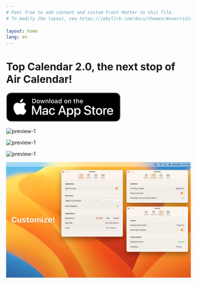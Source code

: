 ```yaml
---
# Feel free to add content and custom Front Matter to this file.
# To modify the layout, see https://jekyllrb.com/docs/themes/#overriding-theme-defaults

layout: home
lang: en
---
```


# Top Calendar 2.0, the next stop of Air Calendar!

[![View on AppStore](/assets/images/Download_on_the_Mac_App_Store_Badge_US-UK_RGB_blk_092917.svg)](https://apps.apple.com/app/id1544980542)

![preview-1](/assets/images/Screenshot-EN-1.png)

![preview-1](/assets/images/Screenshot-EN-2.png)

![preview-1](/assets/images/Screenshot-EN-3.png)

![preview-1](/assets/images/Screenshot-EN-4.png)
